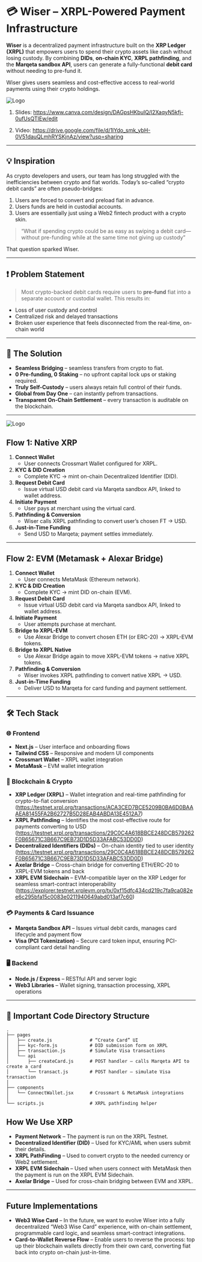 # 💳 Wiser – XRPL-Powered Payment Infrastructure

**Wiser** is a decentralized payment infrastructure built on the **XRP Ledger (XRPL)** that empowers users to spend their crypto assets like cash without losing custody. By combining **DIDs**, **on-chain KYC**, **XRPL pathfinding**, and the **Marqeta sandbox API**, users can generate a fully-functional **debit card** without needing to pre-fund it.

Wiser gives users seamless and cost-effective access to real-world payments using their crypto holdings.

![Logo](https://github.com/Avoisavo/whereismylunch/blob/main/public/Landing.png?raw=true)

1. Slides: https://www.canva.com/design/DAGpsHKbuIQ/I2XaqyN5kfj-0ufUsQTIEw/edit

2. Video: https://drive.google.com/file/d/1lYdo_smk_ybH-0V51dauQLmhRYSKjnAz/view?usp=sharing

---

## 💡 Inspiration

As crypto developers and users, our team has long struggled with the inefficiencies between crypto and fiat worlds. Today’s so-called “crypto debit cards” are often pseudo-bridges:

1. Users are forced to convert and preload fiat in advance.  
2. Users funds are held in custodial accounts.
3. Users are essentially just using a Web2 fintech product with a crypto skin.  

> “What if spending crypto could be as easy as swiping a debit card—without pre-funding while at the same time not giving up custody”  

That question sparked Wiser.

---

## ❗ Problem Statement

> Most crypto-backed debit cards require users to **pre-fund** fiat into a separate account or custodial wallet. This results in:
- Loss of user custody and control
- Centralized risk and delayed transactions
- Broken user experience that feels disconnected from the real-time, on-chain world

---

## 🔑 The Solution

- **Seamless Bridging** – seamless transfers from crypto to fiat.  
- **0 Pre-funding, 0 Staking** – no upfront capital lock ups or staking required.  
- **Truly Self-Custody** – users always retain full control of their funds.  
- **Global from Day One** – can instantly pefrom transactions.  
- **Transparent On-Chain Settlement** – every transaction is auditable on the blockchain.    

---

![Logo](https://github.com/Avoisavo/whereismylunch/blob/main/public/Architecture.png?raw=true)



## Flow 1: Native XRP

1. **Connect Wallet**  
   - User connects Crossmart Wallet configured for XRPL.
2. **KYC & DID Creation**  
   - Complete KYC → mint on-chain Decentralized Identifier (DID).
3. **Request Debit Card**  
   - Issue virtual USD debit card via Marqeta sandbox API, linked to wallet address.
4. **Initiate Payment**  
   - User pays at merchant using the virtual card.
5. **Pathfinding & Conversion**  
   - Wiser calls XRPL pathfinding to convert user’s chosen FT → USD.
6. **Just-in-Time Funding**  
   - Send USD to Marqeta; payment settles immediately.

---

## Flow 2: EVM (Metamask + Alexar Bridge)

1. **Connect Wallet**  
   - User connects MetaMask (Ethereum network).
2. **KYC & DID Creation**  
   - Complete KYC → mint DID on-chain (EVM).
3. **Request Debit Card**  
   - Issue virtual USD debit card via Marqeta sandbox API, linked to wallet address.
4. **Initiate Payment**  
   - User attempts purchase at merchant.
5. **Bridge to XRPL-EVM**  
   - Use Alexar Bridge to convert chosen ETH (or ERC-20) → XRPL-EVM tokens.
6. **Bridge to XRPL Native**  
   - Use Alexar Bridge again to move XRPL-EVM tokens → native XRPL tokens.
7. **Pathfinding & Conversion**  
   - Wiser invokes XRPL pathfinding to convert native XRPL → USD.
8. **Just-in-Time Funding**  
   - Deliver USD to Marqeta for card funding and payment settlement.

---


## 🛠 Tech Stack

### 🌐 Frontend
- **Next.js** – User interface and onboarding flows  
- **Tailwind CSS** – Responsive and modern UI components  
- **Crossmart Wallet** – XRPL wallet integration  
- **MetaMask** – EVM wallet integration  

### 🔗 Blockchain & Crypto
- **XRP Ledger (XRPL)** – Wallet integration and real-time pathfinding for crypto-to-fiat conversion (https://testnet.xrpl.org/transactions/ACA3CED7BCE5209B0BA6D0BAAAEA81455FA2B62727B5D28EAB4ABDA13E4512A7)
- **XRPL Pathfinding** – Identifies the most cost-effective route for payments converting to USD (https://testnet.xrpl.org/transactions/29C0C4A618BBCE248DCB579262F0B65671C3B667C9EB73D1D5D33AFABC53DD0D)
- **Decentralized Identifiers (DIDs)** – On-chain identity tied to user identity (https://testnet.xrpl.org/transactions/29C0C4A618BBCE248DCB579262F0B65671C3B667C9EB73D1D5D33AFABC53DD0D)
- **Axelar Bridge** – Cross-chain bridge for converting ETH/ERC-20 to XRPL-EVM tokens and back  
- **XRPL EVM Sidechain** – EVM-compatible layer on the XRP Ledger for seamless smart-contract interoperability (https://explorer.testnet.xrplevm.org/tx/0xf15dfc434cd219c7fa9ca082ee6c295bfa15c0083e0211940649abd013af7c60)

### 💳 Payments & Card Issuance
- **Marqeta Sandbox API** – Issues virtual debit cards, manages card lifecycle and payment flow  
- **Visa (PCI Tokenization)** – Secure card token input, ensuring PCI-compliant card detail handling

### 🖥 Backend
- **Node.js / Express** – RESTful API and server logic   
- **Web3 Libraries** – Wallet signing, transaction processing, XRPL operations


---

## 📁 Important Code Directory Structure

```
.
├── pages
│   ├── create.js              # “Create Card” UI
│   ├── kyc-form.js            # DID submission form on XRPL
│   ├── transaction.js         # Simulate Visa transactions 
│   └── api
│       ├── createCard.js      # POST handler – calls Marqeta API to create a card
│       └── transact.js        # POST handler – simulate Visa transaction
│
├── components
│   └── ConnectWallet.jsx      # Crossmart & MetaMask integrations
│
└── scripts.js                 # XRPL pathfinding helper

```



## How We Use XRP

- **Payment Network** – The payment is run on the XRPL Testnet.  
- **Decentralized Identifier (DID)** – Used for KYC/AML when users submit their details.  
- **XRPL PathFinding** – Used to convert crypto to the needed currency or Web2 settlement.  
- **XRPL EVM Sidechain** – Used when users connect with MetaMask then the payment is run on the XRPL EVM Sidechain. 
- **Axelar Bridge** – Used for cross-chain bridging between EVM and XRPL. 

---

## Future Implementations

- **Web3 Wise Card** – In the future, we want to evolve Wiser into a fully decentralized “Web3 Wise Card” experience, with on-chain settlement, programmable card logic, and seamless smart-contract integrations.  
- **Card-to-Wallet Reverse Flow** – Enable users to reverse the process: top up their blockchain wallets directly from their own card, converting fiat back into crypto on-chain just-in-time.  


